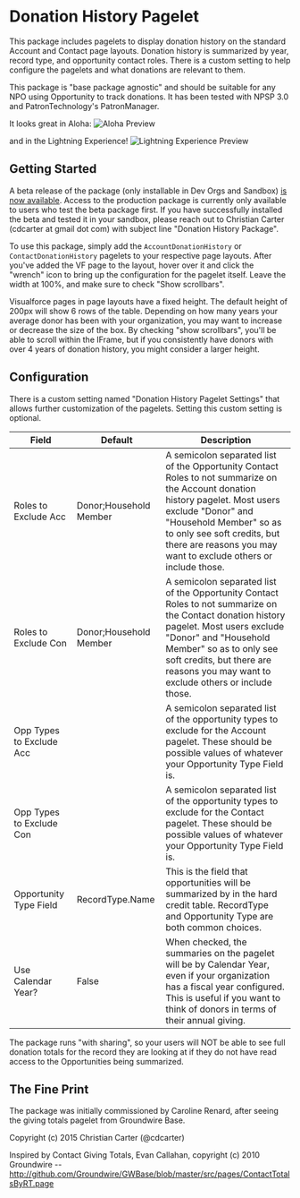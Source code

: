 # Donation History Pagelet

This package includes pagelets to display donation history on the standard Account and Contact page layouts. Donation history is summarized by year, record type, and opportunity contact roles. There is a custom setting to help configure the pagelets and what donations are relevant to them.

This package is "base package agnostic" and should be suitable for any NPO using Opportunity to track donations. It has been tested with NPSP 3.0 and PatronTechnology's PatronManager.

It looks great in Aloha:
![Aloha Preview](http://cdcarter.github.io/SalesforceDonationHistory/aloha-demo.png)

and in the Lightning Experience!
![Lightning Experience Preview](http://cdcarter.github.io/SalesforceDonationHistory/lex-demo.png)

## Getting Started
A beta release of the package (only installable in Dev Orgs and Sandbox) [is now available](https://login.salesforce.com/packaging/installPackage.apexp?p0=04t61000000FZAk). Access to the production package is currently only available to users who test the beta package first. If you have successfully installed the beta and tested it in your sandbox, please reach out to Christian Carter (cdcarter at gmail dot com) with subject line "Donation History Package".

To use this package, simply add the `AccountDonationHistory` or `ContactDonationHistory` pagelets to your respective page layouts. After you've added the VF page to the layout, hover over it and click the "wrench" icon to bring up the configuration for the pagelet itself. Leave the width at 100%, and make sure to check "Show scrollbars".

Visualforce pages in page layouts have a fixed height. The default height of 200px will show 6 rows of the table. Depending on how many years your average donor has been with your organization, you may want to increase or decrease the size of the box. By checking "show scrollbars", you'll be able to scroll within the IFrame, but if you consistently have donors with over 4 years of donation history, you might consider a larger height.

## Configuration

There is a custom setting named "Donation History Pagelet Settings" that allows further customization of the pagelets. Setting this custom setting is optional.

<table>
<thead>
<tr><th>Field</th><th>Default</th><th>Description</th></tr>
</thead>
<tbody>
<tr><td>Roles to Exclude Acc</td><td>Donor;Household Member</td><td>A semicolon separated list of the Opportunity Contact Roles to not summarize on the Account donation history pagelet. Most users exclude "Donor" and "Household Member" so as to only see soft credits, but there are reasons you may want to exclude others or include those.</td></tr>
<tr><td>Roles to Exclude Con</td><td>Donor;Household Member</td><td>A semicolon separated list of the Opportunity Contact Roles to not summarize on the Contact donation history pagelet. Most users exclude "Donor" and "Household Member" so as to only see soft credits, but there are reasons you may want to exclude others or include those.</td></tr>
<tr><td>Opp Types to Exclude Acc</td><td></td><td>A semicolon separated list of the opportunity types to exclude for the Account pagelet. These should be possible values of whatever your Opportunity Type Field is.</td></tr>
<tr><td>Opp Types to Exclude Con</td><td></td><td>A semicolon separated list of the opportunity types to exclude for the Contact pagelet. These should be possible values of whatever your Opportunity Type Field is.</td></tr>
<tr><td>Opportunity Type Field</td><td>RecordType.Name</td><td>This is the field that opportunities will be summarized by in the hard credit table. RecordType and Opportunity Type are both common choices.</td></tr>
<tr><td>Use Calendar Year?</td><td>False</td><td>When checked, the summaries on the pagelet will be by Calendar Year, even if your organization has a fiscal year configured. This is useful if you want to think of donors in terms of their annual giving.</td></tr>
</tbody>
</table>

The package runs "with sharing", so your users will NOT be able to see full donation totals for the record they are looking at if they do not have read access to the Opportunities being summarized.

## The Fine Print

The package was initially commissioned by Caroline Renard, after seeing the  giving totals pagelet from Groundwire Base.

Copyright (c) 2015 Christian Carter (@cdcarter)

Inspired by Contact Giving Totals, Evan Callahan, copyright (c) 2010 Groundwire -- http://github.com/Groundwire/GWBase/blob/master/src/pages/ContactTotalsByRT.page
